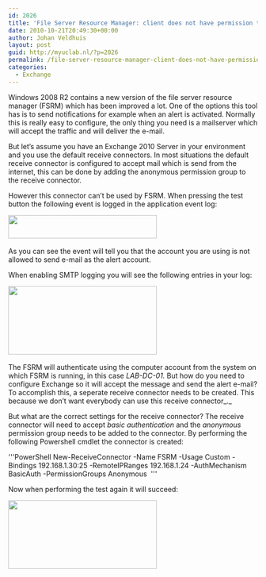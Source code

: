 ```yaml
---
id: 2026
title: 'File Server Resource Manager: client does not have permission to send as this sender'
date: 2010-10-21T20:49:30+00:00
author: Johan Veldhuis
layout: post
guid: http://myuclab.nl/?p=2026
permalink: /file-server-resource-manager-client-does-not-have-permission-to-send-as-this-sender/
categories:
  - Exchange
---
```

Windows 2008 R2 contains a new version of the file server resource manager (FSRM) which has been improved a lot. One of the options this tool has is to send notifications for example when an alert is activated. Normally this is really easy to configure, the only thing you need is a mailserver which will accept the traffic and will deliver the e-mail. 

But let&#8217;s assume you have an Exchange 2010 Server in your environment and you use the default receive connectors. In most situations the default receive connector is configured to accept mail which is send from the internet, this can be done by adding the anonymous permission group to the receive connector. 

However this connector can&#8217;t be used by FSRM. When pressing the test button the following event is logged in the application event log: 

[<img title="File Server Resource Manager: event error" src="https://i0.wp.com/myuclab.nl/wp-content/uploads/2010/10/event_error-300x47.jpg?resize=300%2C47" alt="" width="300" height="47" data-recalc-dims="1" />](https://i2.wp.com/myuclab.nl/wp-content/uploads/2010/10/event_error.jpg) 

As you can see the event will tell you that the account you are using is not allowed to send e-mail as the alert account.

When enabling SMTP logging you will see the following entries in your log:

[<img title="SMTP logging" src="https://i1.wp.com/myuclab.nl/wp-content/uploads/2010/10/smtplog-300x138.jpg?resize=300%2C138" alt="" width="300" height="138" data-recalc-dims="1" />](https://i2.wp.com/myuclab.nl/wp-content/uploads/2010/10/smtplog.jpg) 

The FSRM will authenticate using the computer account from the system on which FSRM is running, in this case _LAB-DC-01._ But how do you need to configure Exchange so it will accept the message and send the alert e-mail? To accomplish this, a seperate receive connector needs to be created. This because we don&#8217;t want everybody can use this receive connector_._  

But what are the correct settings for the receive connector? The receive connector will need to accept _basic authentication_ and the _anonymous_ permission group needs to be added to the connector. By performing the following Powershell cmdlet the connector is created: 

'''PowerShell
New-ReceiveConnector -Name FSRM -Usage Custom -Bindings 192.168.1.30:25 -RemoteIPRanges 192.168.1.24 -AuthMechanism BasicAuth -PermissionGroups Anonymous 
'''

Now when performing the test again it will succeed: 

[<img title="FSRM: notification message successfully" src="https://i0.wp.com/myuclab.nl/wp-content/uploads/2010/10/succes-300x138.jpg?resize=300%2C138" alt="" width="300" height="138" data-recalc-dims="1" />](https://i2.wp.com/myuclab.nl/wp-content/uploads/2010/10/succes.jpg)